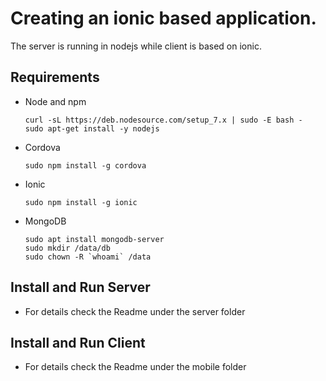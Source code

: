 # Creating an ionic based application.
The server is running in nodejs while client is based on ionic.

## Requirements

- Node and npm
  ```
  curl -sL https://deb.nodesource.com/setup_7.x | sudo -E bash -
  sudo apt-get install -y nodejs
  ```

- Cordova
  ```
  sudo npm install -g cordova
  ```

- Ionic
  ```
  sudo npm install -g ionic
  ```

- MongoDB
  ```
  sudo apt install mongodb-server
  sudo mkdir /data/db
  sudo chown -R `whoami` /data
  ```

## Install and Run Server
- For details check the Readme under the server folder

## Install and Run Client
- For details check the Readme under the mobile folder

